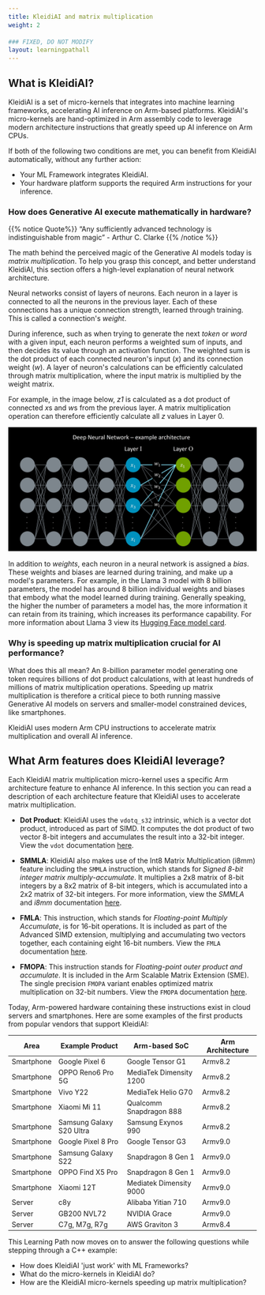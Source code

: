 ```yaml
---
title: KleidiAI and matrix multiplication
weight: 2

### FIXED, DO NOT MODIFY
layout: learningpathall
---
```

## What is KleidiAI?

KleidiAI is a set of micro-kernels that integrates into machine learning frameworks, accelerating AI inference on Arm-based platforms. KleidiAI's micro-kernels are hand-optimized in Arm assembly code to leverage modern architecture instructions that greatly speed up AI inference on Arm CPUs. 

If both of the following two conditions are met, you can benefit from KleidiAI automatically, without any further action:
* Your ML Framework integrates KleidiAI.
* Your hardware platform supports the required Arm instructions for your inference.

### How does Generative AI execute mathematically in hardware?

{{% notice Quote%}}
“Any sufficiently advanced technology is indistinguishable from magic” - Arthur C. Clarke
{{% /notice %}}

The math behind the perceived magic of the Generative AI models today is *matrix multiplication*. To help you grasp this concept, and better understand KleidiAI, this section offers a high-level explanation of neural network architecture.

Neural networks consist of layers of neurons. Each neuron in a layer is connected to all the neurons in the previous layer. Each of these connections has a unique connection strength, learned through training. This is called a connection's *weight*. 

During inference, such as when trying to generate the next *token* or *word* with a given input, each neuron performs a weighted sum of inputs, and then decides its value through an activation function. The weighted sum is the dot product of each connected neuron's input (*x*) and its connection weight (*w*). A layer of neuron's calculations can be efficiently calculated through matrix multiplication, where the input matrix is multiplied by the weight matrix. 

For example, in the image below, *z1* is calculated as a dot product of connected *x*s and *w*s from the previous layer. A matrix multiplication operation can therefore efficiently calculate all *z* values in Layer 0.

![Neural Network example#center](neural-node-pic.jpg "Zoomed-in neural network node.")


In addition to *weights*, each neuron in a neural network is assigned a *bias*. These weights and biases are learned during training, and make up a model's parameters. For example, in the Llama 3 model with 8 billion parameters, the model has around 8 billion individual weights and biases that embody what the model learned during training. Generally speaking, the higher the number of parameters a model has, the more information it can retain from its training, which increases its performance capability. For more information about Llama 3 view its [Hugging Face model card](https://huggingface.co/meta-llama/Meta-Llama-3-8B).

### Why is speeding up matrix multiplication crucial for AI performance?
What does this all mean? An 8-billion parameter model generating one token requires billions of dot product calculations, with at least hundreds of millions of matrix multiplication operations. Speeding up matrix multiplication is therefore a critical piece to both running massive Generative AI models on servers and smaller-model constrained devices, like smartphones.

KleidiAI uses modern Arm CPU instructions to accelerate matrix multiplication and overall AI inference.

## What Arm features does KleidiAI leverage?
Each KleidiAI matrix multiplication micro-kernel uses a specific Arm architecture feature to enhance AI inference. In this section you can read a description of each architecture feature that KleidiAI uses to accelerate matrix multiplication.

* **Dot Product**: KleidiAI uses the `vdotq_s32` intrinsic, which is a vector dot product, introduced as part of SIMD. It computes the dot product of two vector 8-bit integers and accumulates the result into a 32-bit integer. View the `vdot` documentation [here](https://developer.arm.com/documentation/ddi0597/2024-03/SIMD-FP-Instructions/VDOT--by-element---BFloat16-floating-point-indexed-dot-product--vector--by-element--).

* **SMMLA**: KleidiAI also makes use of the Int8 Matrix Multiplication (i8mm) feature including the `SMMLA` instruction,  which stands for *Signed 8-bit integer matrix multiply-accumulate*. It multiplies a 2x8 matrix of 8-bit integers by a 8x2 matrix of 8-bit integers, which is accumulated into a 2x2 matrix of 32-bit integers. For more information, view the *SMMLA* and *i8mm* documentation [here](https://developer.arm.com/documentation/ddi0602/latest/SIMD-FP-Instructions/SMMLA--vector---Signed-8-bit-integer-matrix-multiply-accumulate--vector--).

* **FMLA**: This instruction, which stands for *Floating-point Multiply Accumulate*, is for 16-bit operations. It is included as part of the Advanced SIMD extension, multiplying and accumulating two vectors together, each containing eight 16-bit numbers. View the `FMLA` documentation [here](https://developer.arm.com/documentation/ddi0602/2024-03/SIMD-FP-Instructions/FMLA--vector---Floating-point-fused-Multiply-Add-to-accumulator--vector--).

* **FMOPA**: This instruction stands for *Floating-point outer product and accumulate*. It is included in the Arm Scalable Matrix Extension (SME). The single precision `FMOPA` variant enables optimized matrix multiplication on 32-bit numbers. View the `FMOPA` documentation [here](https://developer.arm.com/documentation/ddi0602/2023-12/SME-Instructions/FMOPA--non-widening---Floating-point-outer-product-and-accumulate-?lang=en).

Today, Arm-powered hardware containing these instructions exist in cloud servers and smartphones. Here are some examples of the first products from popular vendors that support KleidiAI:


| Area        | Example Product     | Arm-based SoC      | Arm Architecture  |
| ---------   | -----------------   | ----------------   | ----------- |
| Smartphone  | Google Pixel 6      | Google Tensor G1    | Armv8.2  |
| Smartphone  | OPPO Reno6 Pro 5G   | MediaTek Dimensity 1200 | Armv8.2  |
| Smartphone  | Vivo Y22            | MediaTek Helio G70  | Armv8.2  |
| Smartphone  | Xiaomi Mi 11        | Qualcomm Snapdragon 888 | Armv8.2  |
| Smartphone  | Samsung Galaxy S20 Ultra      | Samsung Exynos 990 | Armv8.2  |
| Smartphone  | Google Pixel 8 Pro | Google Tensor G3   | Armv9.0  |
| Smartphone  | Samsung Galaxy S22 | Snapdragon 8 Gen 1 | Armv9.0  |
| Smartphone  | OPPO Find X5 Pro   | Snapdragon 8 Gen 1 | Armv9.0  |
| Smartphone  | Xiaomi 12T         | Mediatek Dimensity 9000 | Armv9.0  |
| Server      | c8y                | Alibaba Yitian 710 | Armv9.0  |
| Server      | GB200 NVL72        | NVIDIA Grace       | Armv9.0  |
| Server      | C7g, M7g, R7g      | AWS Graviton 3     | Armv8.4  |


This Learning Path now moves on to answer the following questions while stepping through a C++ example:
* How does KleidiAI 'just work' with ML Frameworks?
* What do the micro-kernels in KleidiAI do?
* How are the KleidiAI micro-kernels speeding up matrix multiplication?
